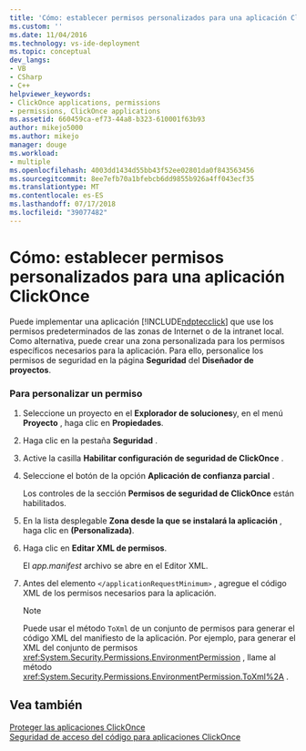 ```yaml
---
title: 'Cómo: establecer permisos personalizados para una aplicación ClickOnce | Microsoft Docs'
ms.custom: ''
ms.date: 11/04/2016
ms.technology: vs-ide-deployment
ms.topic: conceptual
dev_langs:
- VB
- CSharp
- C++
helpviewer_keywords:
- ClickOnce applications, permissions
- permissions, ClickOnce applications
ms.assetid: 660459ca-ef73-44a8-b323-610001f63b93
author: mikejo5000
ms.author: mikejo
manager: douge
ms.workload:
- multiple
ms.openlocfilehash: 4003dd1434d55bb43f52ee02801da0f843563456
ms.sourcegitcommit: 8ee7efb70a1bfebcb6dd9855b926a4ff043ecf35
ms.translationtype: MT
ms.contentlocale: es-ES
ms.lasthandoff: 07/17/2018
ms.locfileid: "39077482"
---
```

# <a name="how-to-set-custom-permissions-for-a-clickonce-application"></a>Cómo: establecer permisos personalizados para una aplicación ClickOnce
Puede implementar una aplicación [!INCLUDE[ndptecclick](../deployment/includes/ndptecclick_md.md)] que use los permisos predeterminados de las zonas de Internet o de la intranet local. Como alternativa, puede crear una zona personalizada para los permisos específicos necesarios para la aplicación. Para ello, personalice los permisos de seguridad en la página **Seguridad** del **Diseñador de proyectos**.  
  
### <a name="to-customize-a-permission"></a>Para personalizar un permiso  
  
1.  Seleccione un proyecto en el **Explorador de soluciones**y, en el menú **Proyecto** , haga clic en **Propiedades**.  
  
2.  Haga clic en la pestaña **Seguridad** .  
  
3.  Active la casilla **Habilitar configuración de seguridad de ClickOnce** .  
  
4.  Seleccione el botón de la opción **Aplicación de confianza parcial** .  
  
     Los controles de la sección **Permisos de seguridad de ClickOnce** están habilitados.  
  
5.  En la lista desplegable **Zona desde la que se instalará la aplicación** , haga clic en **(Personalizada)**.  
  
6.  Haga clic en **Editar XML de permisos**.  
  
     El *app.manifest* archivo se abre en el Editor XML.  
  
7.  Antes del elemento `</applicationRequestMinimum>` , agregue el código XML de los permisos necesarios para la aplicación.  
  
    > [!NOTE]
    >  Puede usar el método `ToXml` de un conjunto de permisos para generar el código XML del manifiesto de la aplicación. Por ejemplo, para generar el XML del conjunto de permisos <xref:System.Security.Permissions.EnvironmentPermission> , llame al método <xref:System.Security.Permissions.EnvironmentPermission.ToXml%2A> .  
  
## <a name="see-also"></a>Vea también  
 [Proteger las aplicaciones ClickOnce](../deployment/securing-clickonce-applications.md)   
 [Seguridad de acceso del código para aplicaciones ClickOnce](../deployment/code-access-security-for-clickonce-applications.md)   

